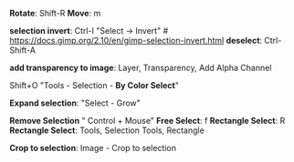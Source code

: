 
**Rotate**: Shift-R
**Move**: m

**selection invert**: Ctrl-I "Select -> Invert" # https://docs.gimp.org/2.10/en/gimp-selection-invert.html
**deselect**: Ctrl-Shift-A

**add transparency to image**: Layer, Transparency, Add Alpha Channel

Shift+O "Tools - Selection - **By Color Select**"


**Expand selection**: "Select - Grow"

**Remove Selection** " Control + Mouse"
**Free Select**: f
**Rectangle Select**: R
**Rectangle Select**: Tools, Selection Tools, Rectangle

**Crop to selection**: Image - Crop to selection
